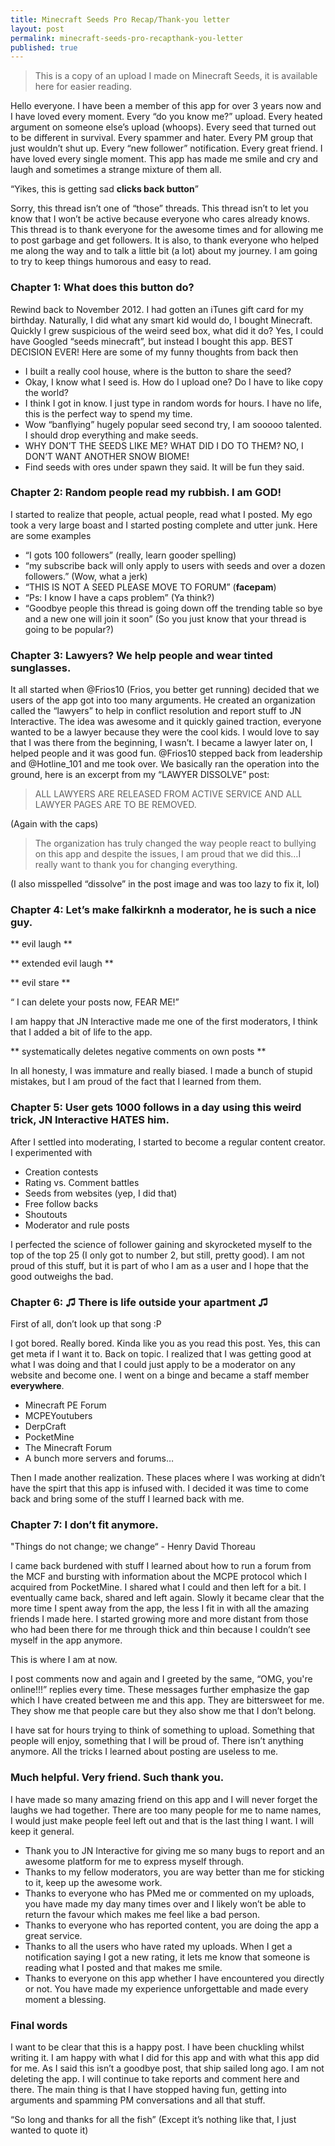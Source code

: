 ```yaml
---
title: Minecraft Seeds Pro Recap/Thank-you letter
layout: post
permalink: minecraft-seeds-pro-recapthank-you-letter
published: true
---
```

> This is a copy of an upload I made on Minecraft Seeds, it is available here for easier reading.

Hello everyone. I have been a member of this app for over 3 years now and I have loved every moment. Every “do you know me?” upload. Every heated argument on someone else’s upload (whoops). Every seed that turned out to be different in survival. Every spammer and hater. Every PM group that just wouldn’t shut up. Every “new follower” notification. Every great friend. I have loved every single moment. This app has made me smile and cry and laugh and sometimes a strange mixture of them all. 

“Yikes, this is getting sad **clicks back button**”

Sorry, this thread isn’t one of “those” threads. This thread isn’t to let you know that I won’t be active because everyone who cares already knows. This thread is to thank everyone for the awesome times and for allowing me to post garbage and get followers. It is also, to thank everyone who helped me along the way and to talk a little bit (a lot) about my journey. I am going to try to keep things humorous and easy to read.

### Chapter 1: What does this button do?
Rewind back to November 2012. I had gotten an iTunes gift card for my birthday. Naturally, I did what any smart kid would do, I bought Minecraft. Quickly I grew suspicious of the weird seed box, what did it do? Yes, I could have Googled “seeds minecraft”, but instead I bought this app. BEST DECISION EVER! Here are some of my funny thoughts from back then

* I built a really cool house, where is the button to share the seed?
* Okay, I know what I seed is. How do I upload one? Do I have to like copy the world?
* I think I got in know. I just type in random words for hours. I have no life, this is the perfect way to spend my time.
* Wow “banflying” hugely popular seed second try, I am sooooo talented. I should drop everything and make seeds.
* WHY DON’T THE SEEDS LIKE ME? WHAT DID I DO TO THEM? NO, I DON’T WANT ANOTHER SNOW BIOME!
* Find seeds with ores under spawn they said. It will be fun they said.


### Chapter 2: Random people read my rubbish. I am GOD!
I started to realize that people, actual people, read what I posted. My ego took a very large boast and I started posting complete and utter junk. Here are some examples

* “I gots 100 followers” (really, learn gooder spelling)
* “my subscribe back will only apply to users with seeds and over a dozen followers.” (Wow, what a jerk)
* “THIS IS NOT A SEED PLEASE MOVE TO FORUM” (**facepam**)
* “Ps: I know I have a caps problem” (Ya think?)
* “Goodbye people this thread is going down off the trending table so bye and a new one will join it soon” (So you just know that your thread is going to be popular?)


### Chapter 3: Lawyers? We help people and wear tinted sunglasses.
It all started when @Frios10 (Frios, you better get running) decided that we users of the app got into too many arguments. He created an organization called the “lawyers” to help in conflict resolution and report stuff to JN Interactive. The idea was awesome and it quickly gained traction, everyone wanted to be a lawyer because they were the cool kids. I would love to say that I was there from the beginning, I wasn’t. I became a lawyer later on, I helped people and it was good fun. @Frios10 stepped back from leadership and @Hotline_101 and me took over. We basically ran the operation into the ground, here is an excerpt from my “LAWYER DISSOLVE” post:

> ALL LAWYERS ARE RELEASED FROM ACTIVE SERVICE AND ALL LAWYER PAGES ARE TO BE REMOVED.

(Again with the caps)
    
> The organization has truly changed the way people react to bullying on this app and despite the issues, I am proud that we did this…I really want to thank you for changing everything.

(I also misspelled “dissolve” in the post image and was too lazy to fix it, lol)

### Chapter 4: Let’s make falkirknh a moderator, he is such a nice guy.
** evil laugh ** 

** extended evil laugh **

** evil stare **

“ I can delete your posts now, FEAR ME!”

I am happy that JN Interactive made me one of the first moderators, I think that I added a bit of life to the app. 

** systematically deletes negative comments on own posts **

In all honesty, I was immature and really biased. I made a bunch of stupid mistakes, but I am proud of the fact that I learned from them. 

### Chapter 5: User gets 1000 follows in a day using this weird trick, JN Interactive HATES him.
After I settled into moderating, I started to become a regular content creator. I experimented with 

* Creation contests
* Rating vs. Comment battles
* Seeds from websites (yep, I did that)
* Free follow backs
* Shoutouts 
* Moderator and rule posts

I perfected the science of follower gaining and skyrocketed myself to the top of the top 25 (I only got to number 2, but still, pretty good). I am not proud of this stuff, but it is part of who I am as a user and I hope that the good outweighs the bad.

### Chapter 6: ♫ There is life outside your apartment ♫
First of all, don’t look up that song :P

I got bored. Really bored. Kinda like you as you read this post. Yes, this can get meta if I want it to. Back on topic. I realized that I was getting good at what I was doing and that I could just apply to be a moderator on any website and become one. I went on a binge and became a staff member **everywhere**.

* Minecraft PE Forum
* MCPEYoutubers
* DerpCraft
* PocketMine
* The Minecraft Forum
* A bunch more servers and forums…

Then I made another realization. These places where I was working at didn’t have the spirt that this app is infused with. I decided it was time to come back and bring some of the stuff I learned back with me.

### Chapter 7: I don’t fit anymore.
"Things do not change; we change“ - Henry David Thoreau

I came back burdened with stuff I learned about how to run a forum from the MCF and bursting with information about the MCPE protocol which I acquired from PocketMine. I shared what I could and then left for a bit. I eventually came back, shared and left again. Slowly it became clear that the more time I spent away from the app, the less I fit in with all the amazing friends I made here. I started growing more and more distant from those who had been there for me through thick and thin because I couldn’t see myself in the app anymore. 

This is where I am at now.

I post comments now and again and I greeted by the same, “OMG, you're online!!!” replies every time. These messages further emphasize the gap which I have created between me and this app. They are bittersweet for me. They show me that people care but they also show me that I don’t belong.

I have sat for hours trying to think of something to upload. Something that people will enjoy, something that I will be proud of. There isn’t anything anymore. All the tricks I learned about posting are useless to me. 


### Much helpful. Very friend. Such thank you.
I have made so many amazing friend on this app and I will never forget the laughs we had together. There are too many people for me to name names, I would just make people feel left out and that is the last thing I want. I will keep it general.

* Thank you to JN Interactive for giving me so many bugs to report and an awesome platform for me to express myself through.
* Thanks to my fellow moderators, you are way better than me for sticking to it, keep up the awesome work.
* Thanks to everyone who has PMed me or commented on my uploads, you have made my day many times over and I likely won’t be able to return the favour which makes me feel like a bad person.
* Thanks to everyone who has reported content, you are doing the app a great service. 
* Thanks to all the users who have rated my uploads. When I get a notification saying I got a new rating, it lets me know that someone is reading what I posted and that makes me smile.
* Thanks to everyone on this app whether I have encountered you directly or not. You have made my experience unforgettable and made every moment a blessing.

### Final words
I want to be clear that this is a happy post. I have been chuckling whilst writing it. I am happy with what I did for this app and with what this app did for me. As I said this isn’t a goodbye post, that ship sailed long ago. I am not deleting the app. I will continue to take reports and comment here and there. The main thing is that I have stopped having fun, getting into arguments and spamming PM conversations and all that stuff. 

“So long and thanks for all the fish” (Except it’s nothing like that, I just wanted to quote it)




















